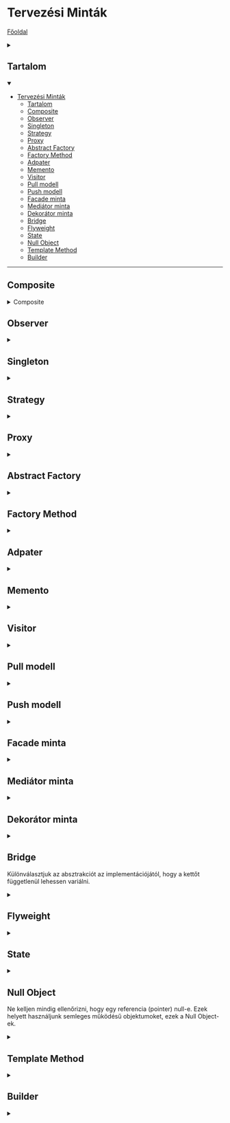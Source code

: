 # Tervezési Minták

[Főoldal](oop.md)
<details>
  <summary></summary>

[Fogalmak](terms.md)

[Elvek](principles.md)

[Heurisztikák](heuristics.md)

[Refaktorálás](refactoring.md)

[Clean-code](cleanCode.md)

[API tervezési elvek](APIDesign.md)

[Elosztott objektumorientáltság](distributed.md)

[Konkurens és párhuzamos minták](concurrentParalell.md)

[Immutable objektumorientáltság](immutable.md)

[C++ Idiómák](idioms.md)

</details>

## Tartalom
<details open>
  <summary></summary>

- [Tervezési Minták](#tervezési-minták)
  - [Tartalom](#tartalom)
  - [Composite](#composite)
  - [Observer](#observer)
  - [Singleton](#singleton)
  - [Strategy](#strategy)
  - [Proxy](#proxy)
  - [Abstract Factory](#abstract-factory)
  - [Factory Method](#factory-method)
  - [Adpater](#adpater)
  - [Memento](#memento)
  - [Visitor](#visitor)
  - [Pull modell](#pull-modell)
  - [Push modell](#push-modell)
  - [Facade minta](#facade-minta)
  - [Mediátor minta](#mediátor-minta)
  - [Dekorátor minta](#dekorátor-minta)
  - [Bridge](#bridge)
  - [Flyweight](#flyweight)
  - [State](#state)
  - [Null Object](#null-object)
  - [Template Method](#template-method)
  - [Builder](#builder)

</details>

---

## Composite

<details>
  <summary>Composite</summary>

Cél:
- Rész-egész viszonyban lévő objektumokat fastruktórába rendez
- A kliensek számára lehetővé teszi, hogy az egyszerű és összetett(kompozit) objektumokat egységesen kezelje egy interface-en keresztül

Példa: Olyan grafikus alkalmazás, amely lehetővé teszi összetett grafikus objektumok létrehozását

[C++ példa.](PatternCodes/composite.cpp)

<p align="center">
    <img src="PatternImages/composite.png" />
</p>

</details>

## Observer

<details>
  <summary></summary>

Cél:
- Egy objektum állapotának megváltozásáról értesít más objektumokat
- Nincsen függőség, maguk az osztályok között (csak az observer-ekkel)

Példa: MVC vagy Document-View

Működés: Egy osztály eltárolja azokat az Observer-eket (interface), amiket értesíteni kell. Ezek értesítésére késpes az osztály. A különböző observer-ek ismerik a megfelelő adatszerkezeti osztályokat és le tudják kérni valamint módosítani azokat.

[C++ példa.](PatternCodes/WeatherStation_-_observer)

<p align="center">
    <img src="PatternImages/observer.png" />
</p>

</details>

## Singleton

<details>
  <summary></summary>

Cél:
- Biztosítja, hogy egy osztályból 1 példány legyen, és azt globálisan el lehessen érni

[C++ példa.](PatternCodes/singleton.cpp)

```
class Singleton
{ 
private:
    static Singleton* instance; 
 protected:   
    Singleton() { } 

public: 
    Singleton(Singleton &other) = delete;
    void operator=(const Singleton &) = delete;
    static Singleton *GetInstance();

    void doSomething() {}
 }

Singleton* Singleton::instance= nullptr;

Singleton *Singleton::GetInstance(c) 
{ 
    if(instance == nullptr)
    { 
        instance = new Singleton(); 
    } 
    return instance; 
}
```

```
Singleton* instance = Singleton::GetInstance();
instance->doSomething();
```

</details>

## Strategy

<details>
  <summary></summary>

Cél: 
- Algoritmusok egységbe zárása, egyszerűen ki lehessen őket cserélni

[C++ példa.](PatternCodes/strategy.cpp)

<p align="center">
    <img src="PatternImages/strategy.png" />
</p>

</details>

## Proxy

<details>
  <summary></summary>

Cél:
- Objektum helyett egy transzparens helyettesítő objektumot használ, mely szabályozza a hozzáférést

Példa: Jogosultságok korlátozása, erőforrás igényes műveletek csak akkor legyenek végrehajtva ha muszály

Magyarázat: A Proxy és az Objektum közös őssel rendelkezik, amit ismer a cliens. A cliens a proxy függvényein keresztül módosítja (akár törli és létrehozza) és lekérdezi a valódi objektumot

<p align="center">
    <img src="PatternImages/proxy.png" />
</p>

</details>

## Abstract Factory

<details>
  <summary></summary>

Cél:
- Interfészt biztosít ahhoz, hogy egymással összefüggő objektumok családjait hozzuk létre konkrét osztály specifikálása nélkül
- Létrehozás egy interfészen keresztül történik, nem függ a létrehozott objektumok konkrét típusától.

<p align="center">
    <img src="PatternImages/abstract_factory.png" />
</p>

<p align="center">
    <img src="PatternImages/abstract_factory2.png" />
</p>


Példa: 
- Ablakos rendszerek, GUI vezérlőelemek

</details>

## Factory Method

<details>
  <summary></summary>

Cél:
- Interfészt definiál objektum létrehozására, de a leszármazott osztályra hagyja a konkrét osztály eldöntését

<p align="center">
    <img src="PatternImages/factory_method.png" />
</p>

</details>

## Adpater

<details>
  <summary></summary>

Cél:
- Osztály interfészét olyanná változtatja, amilyet a kliens vár
- Lehetővé teszi egyébként inkompatibilis osztályok együttműködését

Object Adapter: Megoldás delegációval

<p align="center">
    <img src="PatternImages/adapter1.png" />
</p>

Class Adapter: Megoldás leszármazással

<p align="center">
    <img src="PatternImages/adapter2.png" />
</p>

</details>

## Memento

<details>
  <summary></summary>

Cél: 
- Egységbezárás megsértése nélkül a külvilág számára elérhetővé tenni az objektum belső állapotát
- Célszrű elmenti az objektun állapotát Undo parancshoz

Egy memento objektum készül az aktuális állapotból

<p align="center">
    <img src="PatternImages/memento.png" />
</p>

</details>

## Visitor

<details>
  <summary></summary>

Tehát a visitor „meglátogatja” az alakzatokat, az alakzatok pedig „elfogadják a látogatást”. A ShapeVisitor összes függvényét egyébként lehetne visit()-nek is nevezni, mert a paraméter típusa alapján is történhet a függvény kiválasztása – de ez OOP szempontból lényegtelen.

```
class ShapeVisitor {
    public:
        virtual void visit_rectangle(Rectangle & r) = 0;
        virtual void visit_circle(Circle & r) = 0;
};
 
class Shape {
    public:
        virtual void accept_visitor(ShapeVisitor &sv) = 0;
};
 
class Container {
    public:
        virtual void visit_all(ShapeVisitor &sv) {
            for (...)
                shapes[i]->accept_visitor(sv);
        }
}
```

A visitor tervezési minta hátránya, hogy új típus bevezetését nehezíti meg. Eddig egy új művelet hozzáadásához kellett módosítani az összes alakzatot – most azt nem kell. Mert most új típusú alakzat hozzáadásához kell módosítani az összes visitort – eddig azt nem kellett.

</details>

## Pull modell

<details>
  <summary></summary>

Minta, a grafika és modell kapcsolatára.

Jellemzői:
- grafika folyamatosan lekérdezi a modell állapotát
- a grafikát bizonyos időnként újra rajzoljuk, támaszkodva a modell aktuális állapotára
- lehetnek felesleges vagy nem elég frissítések

<p align="center">
    <img src="PatternImages/pull.png" />
</p>

</details>

## Push modell

<details>
  <summary></summary>

Minta, a grafika és modell kapcsolatára.

Jellemzői:
- modell értesíti a grafikát amennyiben valami változott
-  csak akkor rajzolunk újra, amikor ténylegesen szükséges
- lehetnek felesleges vagy nem elég frissítések

<p align="center">
    <img src="PatternImages/push.png" />
</p>

</details>


## Facade minta

<details>
  <summary></summary>

Valaki egy könnyebb vagy leegyszerűsített interfészt szeretne egy alatta lévő megvalósítási objektumhoz.

<p align="center">
    <img src="PatternImages/facade.png" />
</p>

</details>

## Mediátor minta

<details>
  <summary></summary>

Megszabja, miképp viselkedjen objektumok egy csoportja. Azáltal segíti a laza csatolást, hogy megelőzi, hogy az objektumok egymásra közvetlenül hivatkozzanak.

</details>

## Dekorátor minta

<details>
  <summary></summary>

Lehetővé teszi adott objektumokhoz más viselkedések hozzáadását akár statikusan, akár dinamikusan anélkül, hogy hatással lenne az azonos osztályból származó többi objektumra.

<p align="center">
    <img src="PatternImages/decorator.png" />
</p>

</details>


## Bridge

Különválasztjuk az absztrakciót az implementációjától, hogy a kettőt függetlenül lehessen variálni.

<details>
  <summary></summary>

<p align="center">
    <img src="PatternImages/bridge.png" />
</p>

[C++ példa.](PatternCodes/bridge.cpp)

</details>

## Flyweight

<details>
  <summary></summary>

</details>


## State

<details>
  <summary></summary>

</details>


## Null Object

Ne kelljen mindig ellenőrizni, hogy egy referencia (pointer) null-e. Ezek helyett használjunk semleges működésű objektumoket, ezek a Null Object-ek.

<details>
  <summary></summary>

[C++ példa.](PatternCodes/nullObject.cpp)

</details>

## Template Method

<details>
  <summary></summary>


</details>

## Builder

<details>
  <summary></summary>


</details>